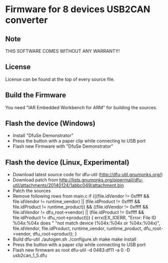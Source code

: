 Firmware for 8 devices USB2CAN converter
========================================

Note
----
THIS SOFTWARE COMES WITHOUT ANY WARRANTY!


License
-------
License can be found at the top of every source file.


Build the Firmware
------------------
You need "IAR Embedded Workbench for ARM" for building the sources.


Flash the device (Windows)
--------------------------
* Install "DfuSe Demonstrator"
* Press the button with a paper clip while connecting to USB port
* Flash new Firmware with "DfuSe Demonstrator"


Flash the device (Linux, Experimental)
--------------------------------------
* Download latest source code for dfu-util (http://dfu-util.gnumonks.org/)
* Download patch from http://lists.gnumonks.org/pipermail/dfu-util/attachments/20140124/1abbc049/attachment.bin
* Patch the sources
* Remove following rows from main.c
                if (((file.idVendor  != 0xffff && file.idVendor  != runtime_vendor) ||
                     (file.idProduct != 0xffff && file.idProduct != runtime_product)) &&
                    ((file.idVendor  != 0xffff && file.idVendor  != dfu_root->vendor) ||
                     (file.idProduct != 0xffff && file.idProduct != dfu_root->product))) {
                        errx(EX_IOERR, "Error: File ID %04x:%04x does "
                                "not match device (%04x:%04x or %04x:%04x)",
                                file.idVendor, file.idProduct,
                                runtime_vendor, runtime_product,
                                dfu_root->vendor, dfu_root->product);
                }
* Build dfu-util
    ./autogen.sh
    ./configure.sh
    make
    make install
* Press the button with a paper clip while connecting to USB port
* Flash new firmware as root
    dfu-util -d 0483:df11 -a 0 -D usb2can_1_5.dfu

